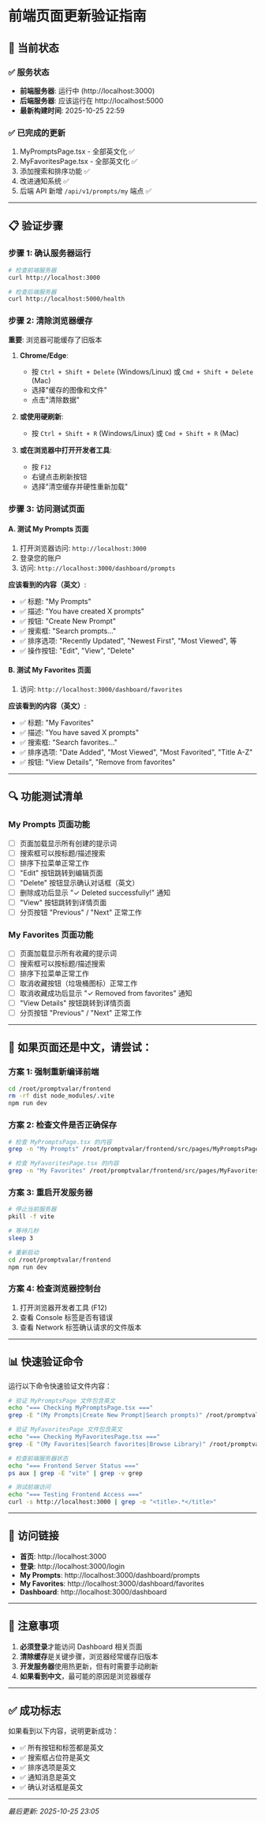 # 前端页面更新验证指南

## 🚀 当前状态

### ✅ 服务状态
- **前端服务器**: 运行中 (http://localhost:3000)
- **后端服务器**: 应该运行在 http://localhost:5000
- **最新构建时间**: 2025-10-25 22:59

### ✅ 已完成的更新
1. MyPromptsPage.tsx - 全部英文化 ✅
2. MyFavoritesPage.tsx - 全部英文化 ✅
3. 添加搜索和排序功能 ✅
4. 改进通知系统 ✅
5. 后端 API 新增 `/api/v1/prompts/my` 端点 ✅

---

## 📋 验证步骤

### 步骤 1: 确认服务器运行
```bash
# 检查前端服务器
curl http://localhost:3000

# 检查后端服务器
curl http://localhost:5000/health
```

### 步骤 2: 清除浏览器缓存
**重要**: 浏览器可能缓存了旧版本

1. **Chrome/Edge**:
   - 按 `Ctrl + Shift + Delete` (Windows/Linux) 或 `Cmd + Shift + Delete` (Mac)
   - 选择"缓存的图像和文件"
   - 点击"清除数据"
   
2. **或使用硬刷新**:
   - 按 `Ctrl + Shift + R` (Windows/Linux) 或 `Cmd + Shift + R` (Mac)

3. **或在浏览器中打开开发者工具**:
   - 按 `F12`
   - 右键点击刷新按钮
   - 选择"清空缓存并硬性重新加载"

### 步骤 3: 访问测试页面

#### A. 测试 My Prompts 页面
1. 打开浏览器访问: `http://localhost:3000`
2. 登录您的账户
3. 访问: `http://localhost:3000/dashboard/prompts`

**应该看到的内容（英文）**:
- ✅ 标题: "My Prompts"
- ✅ 描述: "You have created X prompts"
- ✅ 按钮: "Create New Prompt"
- ✅ 搜索框: "Search prompts..."
- ✅ 排序选项: "Recently Updated", "Newest First", "Most Viewed", 等
- ✅ 操作按钮: "Edit", "View", "Delete"

#### B. 测试 My Favorites 页面
1. 访问: `http://localhost:3000/dashboard/favorites`

**应该看到的内容（英文）**:
- ✅ 标题: "My Favorites"
- ✅ 描述: "You have saved X prompts"
- ✅ 搜索框: "Search favorites..."
- ✅ 排序选项: "Date Added", "Most Viewed", "Most Favorited", "Title A-Z"
- ✅ 按钮: "View Details", "Remove from favorites"

---

## 🔍 功能测试清单

### My Prompts 页面功能
- [ ] 页面加载显示所有创建的提示词
- [ ] 搜索框可以按标题/描述搜索
- [ ] 排序下拉菜单正常工作
- [ ] "Edit" 按钮跳转到编辑页面
- [ ] "Delete" 按钮显示确认对话框（英文）
- [ ] 删除成功后显示 "✓ Deleted successfully!" 通知
- [ ] "View" 按钮跳转到详情页面
- [ ] 分页按钮 "Previous" / "Next" 正常工作

### My Favorites 页面功能
- [ ] 页面加载显示所有收藏的提示词
- [ ] 搜索框可以按标题/描述搜索
- [ ] 排序下拉菜单正常工作
- [ ] 取消收藏按钮（垃圾桶图标）正常工作
- [ ] 取消收藏成功后显示 "✓ Removed from favorites" 通知
- [ ] "View Details" 按钮跳转到详情页面
- [ ] 分页按钮 "Previous" / "Next" 正常工作

---

## 🐛 如果页面还是中文，请尝试：

### 方案 1: 强制重新编译前端
```bash
cd /root/promptvalar/frontend
rm -rf dist node_modules/.vite
npm run dev
```

### 方案 2: 检查文件是否正确保存
```bash
# 检查 MyPromptsPage.tsx 的内容
grep -n "My Prompts" /root/promptvalar/frontend/src/pages/MyPromptsPage.tsx

# 检查 MyFavoritesPage.tsx 的内容
grep -n "My Favorites" /root/promptvalar/frontend/src/pages/MyFavoritesPage.tsx
```

### 方案 3: 重启开发服务器
```bash
# 停止当前服务器
pkill -f vite

# 等待几秒
sleep 3

# 重新启动
cd /root/promptvalar/frontend
npm run dev
```

### 方案 4: 检查浏览器控制台
1. 打开浏览器开发者工具 (F12)
2. 查看 Console 标签是否有错误
3. 查看 Network 标签确认请求的文件版本

---

## 📊 快速验证命令

运行以下命令快速验证文件内容：

```bash
# 验证 MyPromptsPage 文件包含英文
echo "=== Checking MyPromptsPage.tsx ==="
grep -E "(My Prompts|Create New Prompt|Search prompts)" /root/promptvalar/frontend/src/pages/MyPromptsPage.tsx | head -5

# 验证 MyFavoritesPage 文件包含英文
echo "=== Checking MyFavoritesPage.tsx ==="
grep -E "(My Favorites|Search favorites|Browse Library)" /root/promptvalar/frontend/src/pages/MyFavoritesPage.tsx | head -5

# 检查前端服务器状态
echo "=== Frontend Server Status ==="
ps aux | grep -E "vite" | grep -v grep

# 测试前端访问
echo "=== Testing Frontend Access ==="
curl -s http://localhost:3000 | grep -o "<title>.*</title>"
```

---

## 🔗 访问链接

- **首页**: http://localhost:3000
- **登录**: http://localhost:3000/login
- **My Prompts**: http://localhost:3000/dashboard/prompts
- **My Favorites**: http://localhost:3000/dashboard/favorites
- **Dashboard**: http://localhost:3000/dashboard

---

## 📝 注意事项

1. **必须登录**才能访问 Dashboard 相关页面
2. **清除缓存**是关键步骤，浏览器经常缓存旧版本
3. **开发服务器**使用热更新，但有时需要手动刷新
4. **如果看到中文**，最可能的原因是浏览器缓存

---

## ✅ 成功标志

如果看到以下内容，说明更新成功：
- ✅ 所有按钮和标签都是英文
- ✅ 搜索框占位符是英文
- ✅ 排序选项是英文
- ✅ 通知消息是英文
- ✅ 确认对话框是英文

---

*最后更新: 2025-10-25 23:05*

